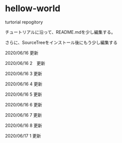# hellow-world
turtorial repogitory

チュートリアルに沿って、README.mdを少し編集する。

さらに、SourceTreeをインストール後にもう少し編集する

2020/06/16 更新

2020/06/16 2　更新

2020/06/16 3 更新

2020/06/16 4 更新

2020/06/16 5 更新

2020/06/16 6 更新

2020/06/16 7 更新

2020/06/16 8 更新

2020/06/17 1 更新



